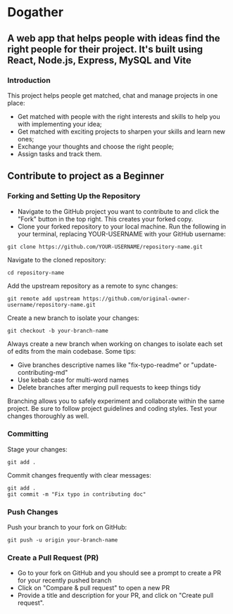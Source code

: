 # Dogather

## A web app that helps people with ideas find the right people for their project. It's built using React, Node.js, Express, MySQL and Vite 

### Introduction

This project helps people get matched, chat and manage projects in one place:

* Get matched with people with the right interests and skills to help you with implementing your idea;
* Get matched with exciting projects to sharpen your skills and learn new ones;
* Exchange your thoughts and choose the right people;
* Assign tasks and track them.


## Contribute to project as a Beginner

### Forking and Setting Up the Repository

* Navigate to the GitHub project you want to contribute to and click the "Fork" button in the top right. This creates your forked copy.
* Clone your forked repository to your local machine. Run the following in your terminal, replacing YOUR-USERNAME with your GitHub username:
  
```
git clone https://github.com/YOUR-USERNAME/repository-name.git
```

Navigate to the cloned repository:

```
cd repository-name
```

Add the upstream repository as a remote to sync changes:
  
```
git remote add upstream https://github.com/original-owner-username/repository-name.git
```

Create a new branch to isolate your changes:
```
git checkout -b your-branch-name
```

Always create a new branch when working on changes to isolate each set of edits from the main codebase. Some tips:

* Give branches descriptive names like "fix-typo-readme" or "update-contributing-md"
* Use kebab case for multi-word names
* Delete branches after merging pull requests to keep things tidy

Branching allows you to safely experiment and collaborate within the same project. Be sure to follow project guidelines and coding styles. Test your changes thoroughly as well. 

### Committing 

Stage your changes:

```
git add .
```

Commit changes frequently with clear messages:

```
git add .
git commit -m "Fix typo in contributing doc"
```

### Push Changes

Push your branch to your fork on GitHub:

```
git push -u origin your-branch-name
```

###  Create a Pull Request (PR)

* Go to your fork on GitHub and you should see a prompt to create a PR for your recently pushed branch
* Click on "Compare & pull request" to open a new PR
* Provide a title and description for your PR, and click on "Create pull request".








